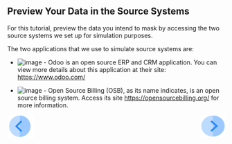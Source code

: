 ## Preview Your Data in the Source Systems

For this tutorial, preview the data you intend to mask by accessing the two source systems we set up for simulation purposes. 

The two applications that we use to simulate source systems are:

- ![image](../images/01_DSAR_Odoo.PNG) - Odoo is an open source ERP and CRM application. You can view more details about this application at their site: https://www.odoo.com/

- ![image](../images/01_DSAR_opensourcebilling_icon.png) - Open Source Billing (OSB), as its name indicates, is an open source billing system. Access its site https://opensourcebilling.org/ for more information.



[![Previous](../images/Previous.png)]( 03_01_Masking_Data_Tutorial.md)[<img align="right" width="60" height="54" src="../images/Next.png">](03_03_Masking_Login.md)
